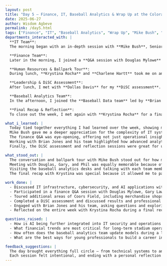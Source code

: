 ```yaml
---
layout: post
title: "Day 5 – Finance, IT, Baseball Analytics & Wrap Up at the Colorado Rockies"
date: 2025-06-27
author: Wisdom Agbeve
permalink: /day5.html
tags: ["Finance", "IT", "Baseball Analytics", "Wrap Up", "Mike Bush", "Brian Jones", "Dallas Davis", "Krystina Rocha", "Charlene Hartt", "Douglas Mylowe", "Gary Lawrence", "Phil Emerson"]
departments_interacted_with: |
  **IT Team**:  
  The morning began with an in-depth session with **Mike Bush**, Senior Director of Information Systems. We talked about everything from the Rockies’ IT infrastructure to broader topics like cybersecurity and even how AI is being integrated into modern security practices. Mike emphasized the delicate balance between keeping systems secure and ensuring accessibility for multiple departments, especially during high-attendance events. After our discussion, Mike took me on a tour of designated areas around the ballpark where critical servers and networking equipment are housed.  

  **Finance Team**:  
  Later in the morning, I joined a **Q&A session with Douglas Mylowe** (Vice President – Chief Financial Officer), **Gary Lawrence** (Senior Director – Procurement), and **Phil Emerson** (Senior Director – Accounting). What stood out about this session was how it went far beyond just numbers. While we talked about budgeting, revenue streams, and financial oversight for both the team and the stadium, they also shared career insights, stressing the importance of professional development, networking, and mentorship in sports organizations. Hearing their personal stories made the session feel not just educational but inspiring.  

  **Human Resources & Ballpark Tour**:  
  During lunch, **Krystina Rocha** and **Charlene Hartt** took me on another tour of Coors Field, showing me areas I hadn’t explored yet, including the merchandise shops and other fan-facing operations. It was fascinating to see how these areas contribute to the overall fan experience, and Krystina explained how each part of the ballpark ties into larger operational strategies. 

  **Leadership & DiSC Assessment**:  
  After lunch, I met with **Dallas Davis** for my **DiSC assessment**. We went through my results together, discussing how understanding different personality and communication styles can help in team collaboration and leadership roles. Dallas offered advice on how to leverage my strengths and continue developing areas that would make me more effective in diverse work environments.  

  **Baseball Analytics Team**:  
  In the afternoon, I joined the **Baseball Data team** led by **Brian Jones**. Brian walked me through the day-to-day operations of his team, explaining how player performance data, scouting information, and advanced analytics all feed into game strategy and roster decisions.  After our discussion, he introduced me to the rest of the team, and I spent time visiting individual desks to learn about the specific projects each member was working on. From player biomechanics to situational performance predictions, every project highlighted just how much data drives modern baseball. 

  **Final Recap & Reflection**:  
  To close out the week, I met again with **Krystina Rocha** for a final recap and reflection. We talked about everything I had learned over the five days, from technical skills to professional growth. Sharing my experiences and hearing her feedback felt like the perfect way to wrap up my time with the Rockies — it was a moment to step back, reflect, and appreciate just how much I had gained in such a short time.

what_i_learned: |
  Today tied together everything I had learned over the week, showing me how each department contributes to the bigger picture.  
  Mike Bush gave me a deeper appreciation for the complexity of IT systems in sports operations and how critical cybersecurity is, especially as technology expands into fan services.  
  The finance Q&A was eye-opening, offering not just operational insights but valuable career advice.  
  Working with Brian Jones and his team highlighted how advanced analytics drives strategy in modern baseball.  
  Finally, the DiSC assessment and reflection sessions were great for understanding myself better as a professional and how to communicate effectively in team settings.

what_stood_out: |
  The conversation and ballpark tour with Mike Bush stood out for how much it revealed about the unseen backbone of the Rockies’ operations.  
  Meeting with Douglas, Gary, and Phil was equally memorable because of how generous they were with career advice, not just technical details.  
  Visiting the baseball analytics desks and talking with each team member was inspiring — it showed how collaborative and fast-paced this field really is.  
  The final recap with Krystina was special because it allowed me to pause and appreciate how much I had grown in just a week.

work_done: |
  - Discussed IT infrastructure, cybersecurity, and AI applications with Mike Bush and toured server and networking areas in the ballpark.  
  - Participated in a finance Q&A session with Douglas Mylowe, Gary Lawrence, and Phil Emerson, focusing on operations, budgeting, and career development.  
  - Toured additional areas of Coors Field, including merchandise shops, with Krystina Rocha and Charlene Hartt.  
  - Completed a DiSC assessment and discussed results and professional development with Dallas Davis.  
  - Engaged with Brian Jones and his team, asking questions and exploring baseball analytics projects across different desks.  
  - Reflected on the entire week with Krystina Rocha during a final recap session.

questions_raised: |
  - How is AI being further integrated into IT security and operations in sports organizations?  
  - What financial trends are most critical for long-term stadium operations?  
  - How often does the baseball analytics team update models during a live season?  
  - What are the best ways for young professionals to build a career in sports analytics?

feedback_suggestions: |
  The day brought everything full circle — from technical systems to analytics to personal growth.  
  Each session felt intentional, and ending with a personal reflection with Krystina made the experience feel complete and meaningful.  
---
```

